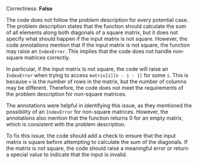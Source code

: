 Correctness: **False**

The code does not follow the problem description for every potential case. The problem description states that the function should calculate the sum of all elements along both diagonals of a square matrix, but it does not specify what should happen if the input matrix is not square. However, the code annotations mention that if the input matrix is not square, the function may raise an `IndexError`. This implies that the code does not handle non-square matrices correctly.

In particular, if the input matrix is not square, the code will raise an `IndexError` when trying to access `matrix[i][n - i - 1]` for some `i`. This is because `n` is the number of rows in the matrix, but the number of columns may be different. Therefore, the code does not meet the requirements of the problem description for non-square matrices.

The annotations were helpful in identifying this issue, as they mentioned the possibility of an `IndexError` for non-square matrices. However, the annotations also mention that the function returns 0 for an empty matrix, which is consistent with the problem description.

To fix this issue, the code should add a check to ensure that the input matrix is square before attempting to calculate the sum of the diagonals. If the matrix is not square, the code should raise a meaningful error or return a special value to indicate that the input is invalid.